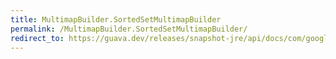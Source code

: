 ```yaml
---
title: MultimapBuilder.SortedSetMultimapBuilder
permalink: /MultimapBuilder.SortedSetMultimapBuilder/
redirect_to: https://guava.dev/releases/snapshot-jre/api/docs/com/google/common/collect/MultimapBuilder.SortedSetMultimapBuilder.html
---
```

